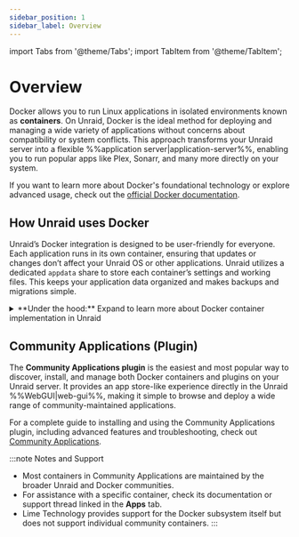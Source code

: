 ```yaml
---
sidebar_position: 1
sidebar_label: Overview
---
```


import Tabs from '@theme/Tabs';
import TabItem from '@theme/TabItem';

# Overview

Docker allows you to run Linux applications in isolated environments known as **containers**. On Unraid, Docker is the ideal method for deploying and managing a wide variety of applications without concerns about compatibility or system conflicts. This approach transforms your Unraid server into a flexible %%application server|application-server%%, enabling you to run popular apps like Plex, Sonarr, and many more directly on your system.

If you want to learn more about Docker's foundational technology or explore advanced usage, check out the [official Docker documentation](https://docs.docker.com/).

## How Unraid uses Docker

Unraid’s Docker integration is designed to be user-friendly for everyone. Each application runs in its own container, ensuring that updates or changes don’t affect your Unraid OS or other applications. Unraid utilizes a dedicated `appdata` share to store each container’s settings and working files. This keeps your application data organized and makes backups and migrations simple.

<details>
<summary>**Under the hood:** Expand to learn more about Docker container implementation in Unraid</summary>

Unraid uses Docker to create separate environments for running Linux-based applications. Each **Docker container** operates independently from the Unraid operating system and other containers, which enhances both stability and compatibility.

**Key implementation details:**

- **Storage:** All the data and programs for each container are stored in a single %%virtual disk image|virtual-disk-images%% file called `docker.img`. By default, this file is found in the `system` %%user share|user-share%%, which usually utilizes the %%cache pool|cache-pool%% for better speed.
- **File system:** The `docker.img` file uses the %%BTRFS|btrfs%% file system and is mounted internally by Unraid.
- **Configuration:** When you set up a container, Unraid saves your configuration as a %%VM XML template|vm-xml-templates%% on the flash drive. This makes it easy to reinstall or restore containers with your preferred settings.
- **Templates:** Many popular containers come with ready-made templates, making the initial setup less complicated.
- **Performance:** It’s a good idea to store `docker.img` on the %%cache pool|cache-pool%% (if you have one) for the best performance.
- **Limitations:** Unraid does not natively support **Docker Compose**. For more complex setups, check out the [official Docker Compose documentation](https://docs.docker.com/compose/).

:::tip
Most users won’t need to interact with the `docker.img` file directly. However, knowing its role can be helpful for troubleshooting or understanding log messages.
:::

</details>

## Community Applications (Plugin)

The **Community Applications plugin** is the easiest and most popular way to discover, install, and manage both Docker containers and plugins on your Unraid server. It provides an app store-like experience directly in the Unraid %%WebGUI|web-gui%%, making it simple to browse and deploy a wide range of community-maintained applications.

For a complete guide to installing and using the Community Applications plugin, including advanced features and troubleshooting, check out [Community Applications](./community-applications.md).

:::note Notes and Support

- Most containers in Community Applications are maintained by the broader Unraid and Docker communities.
- For assistance with a specific container, check its documentation or support thread linked in the **Apps** tab.
- Lime Technology provides support for the Docker subsystem itself but does not support individual community containers.
:::
